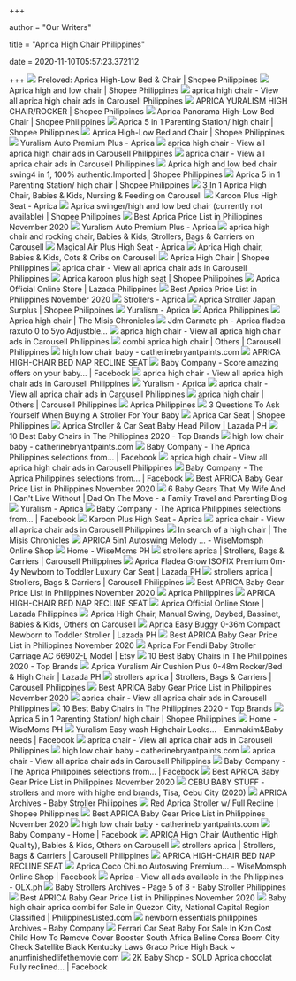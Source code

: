 +++
        
author = "Our Writers"
        
title = "Aprica High Chair Philippines"
        
date = 2020-11-10T05:57:23.372112
        
+++
[ ![](https://cf.shopee.ph/file/94f86ba87de3cb763548ab27366b1ef6)](https://cf.shopee.ph/file/94f86ba87de3cb763548ab27366b1ef6) Preloved: Aprica High-Low Bed & Chair | Shopee Philippines
[ ![](https://cf.shopee.ph/file/66825c6ea2c84c737dae337e96df188f)](https://cf.shopee.ph/file/66825c6ea2c84c737dae337e96df188f) Aprica high and low chair | Shopee Philippines
[ ![](https://media.karousell.com/media/photos/products/2020/6/27/aprica_high_chair_1593254633_30db0a11_progressive_thumbnail.jpg)](https://media.karousell.com/media/photos/products/2020/6/27/aprica_high_chair_1593254633_30db0a11_progressive_thumbnail.jpg) aprica high chair - View all aprica high chair ads in Carousell Philippines
[ ![](https://cf.shopee.ph/file/7cb0378508b146be30ab311af25fcbb4)](https://cf.shopee.ph/file/7cb0378508b146be30ab311af25fcbb4) APRICA YURALISM HIGH CHAIR/ROCKER | Shopee Philippines
[ ![](https://cf.shopee.ph/file/87afca22b453db95419fbbb6f7c91d08)](https://cf.shopee.ph/file/87afca22b453db95419fbbb6f7c91d08) Aprica Panorama High-Low Bed Chair | Shopee Philippines
[ ![](https://cf.shopee.ph/file/10ba538bd85a9ec292b8409d66292887)](https://cf.shopee.ph/file/10ba538bd85a9ec292b8409d66292887) Aprica 5 in 1 Parenting Station/ high chair | Shopee Philippines
[ ![](https://cf.shopee.ph/file/a1cbd97b45f2eca93fea0930e92fa1b0)](https://cf.shopee.ph/file/a1cbd97b45f2eca93fea0930e92fa1b0) Aprica High-Low Bed and Chair | Shopee Philippines
[ ![](http://aprica.com.ph/wp-content/uploads/2018/01/Yuralism-Auto-Premium-Brown-01.png)](http://aprica.com.ph/wp-content/uploads/2018/01/Yuralism-Auto-Premium-Brown-01.png) Yuralism Auto Premium Plus - Aprica
[ ![](https://media.karousell.com/media/photos/products/2017/05/30/114206_108442114_thumbnail.jpg)](https://media.karousell.com/media/photos/products/2017/05/30/114206_108442114_thumbnail.jpg) aprica high chair - View all aprica high chair ads in Carousell Philippines
[ ![](https://media.karousell.com/media/photos/products/2020/6/10/aprica_high_chair_bassinet_wit_1591755294_95d6d081_progressive_thumbnail.jpg)](https://media.karousell.com/media/photos/products/2020/6/10/aprica_high_chair_bassinet_wit_1591755294_95d6d081_progressive_thumbnail.jpg) aprica chair - View all aprica chair ads in Carousell Philippines
[ ![](https://cf.shopee.ph/file/18019df46f1a3f9a038ad29d904102d8)](https://cf.shopee.ph/file/18019df46f1a3f9a038ad29d904102d8) Aprica high and low bed chair swing4 in 1, 100% authentic.Imported | Shopee  Philippines
[ ![](https://cf.shopee.ph/file/6b72bf141049ba207434a9073ff40e09)](https://cf.shopee.ph/file/6b72bf141049ba207434a9073ff40e09) Aprica 5 in 1 Parenting Station/ high chair | Shopee Philippines
[ ![](https://media.karousell.com/media/photos/products/2016/10/16/3_in_1_aprica_high_chair_1476614134_b03ded73.jpg)](https://media.karousell.com/media/photos/products/2016/10/16/3_in_1_aprica_high_chair_1476614134_b03ded73.jpg) 3 In 1 Aprica High Chair, Babies & Kids, Nursing & Feeding on Carousell
[ ![](http://aprica.com.ph/wp-content/uploads/2017/07/Karoon-Plus-High-Seat-Navy.png)](http://aprica.com.ph/wp-content/uploads/2017/07/Karoon-Plus-High-Seat-Navy.png) Karoon Plus High Seat - Aprica
[ ![](https://cf.shopee.ph/file/61d313c2c4683f9604b7f2665fbfac3a)](https://cf.shopee.ph/file/61d313c2c4683f9604b7f2665fbfac3a) Aprica swinger/high and low bed chair (currently not available) | Shopee  Philippines
[ ![](https://p.ipricegroup.com/9d5545dac6234aa0970de223007cb72375966e42_0.jpg)](https://p.ipricegroup.com/9d5545dac6234aa0970de223007cb72375966e42_0.jpg) Best Aprica Price List in Philippines November 2020
[ ![](http://aprica.com.ph/wp-content/uploads/2018/01/Yuralism-Auto-Premium-Brown-05.png)](http://aprica.com.ph/wp-content/uploads/2018/01/Yuralism-Auto-Premium-Brown-05.png) Yuralism Auto Premium Plus - Aprica
[ ![](https://media.karousell.com/media/photos/products/2017/05/26/aprica_high_chair_and_rocking_chair_1495738619_9bd804ab.jpg)](https://media.karousell.com/media/photos/products/2017/05/26/aprica_high_chair_and_rocking_chair_1495738619_9bd804ab.jpg) aprica high chair and rocking chair, Babies & Kids, Strollers, Bags &  Carriers on Carousell
[ ![](http://aprica.com.ph/wp-content/uploads/2017/07/Magical-Air-High-Seat-Green.jpg)](http://aprica.com.ph/wp-content/uploads/2017/07/Magical-Air-High-Seat-Green.jpg) Magical Air Plus High Seat - Aprica
[ ![](https://media.karousell.com/media/photos/products/2020/8/20/aprica_high_chair_1597965850_7d79abad_progressive.jpg)](https://media.karousell.com/media/photos/products/2020/8/20/aprica_high_chair_1597965850_7d79abad_progressive.jpg) Aprica High chair, Babies & Kids, Cots & Cribs on Carousell
[ ![](https://cf.shopee.ph/file/031363b76f2e27b538db007bd66e5108)](https://cf.shopee.ph/file/031363b76f2e27b538db007bd66e5108) Aprica High Chair | Shopee Philippines
[ ![](https://media.karousell.com/media/photos/products/2020/8/1/aprica_yuralism_5in1_high_chai_1596253276_19849ba4_progressive_thumbnail.jpg)](https://media.karousell.com/media/photos/products/2020/8/1/aprica_yuralism_5in1_high_chai_1596253276_19849ba4_progressive_thumbnail.jpg) aprica chair - View all aprica chair ads in Carousell Philippines
[ ![](https://cf.shopee.ph/file/20cd6d89618c7d7d7786dcd2c0020cfc)](https://cf.shopee.ph/file/20cd6d89618c7d7d7786dcd2c0020cfc) Aprica karoon plus high seat | Shopee Philippines
[ ![](https://ph-test-11.slatic.net/shop/cc445b7ec81e43cdcd58f2fffaaa5635.jpeg_200x200.jpg)](https://ph-test-11.slatic.net/shop/cc445b7ec81e43cdcd58f2fffaaa5635.jpeg_200x200.jpg) Aprica Official Online Store | Lazada Philippines
[ ![](https://p.ipricegroup.com/74259f65e5fce5850c4a9a3de6e3fb8a8c84d8bb_0.jpg)](https://p.ipricegroup.com/74259f65e5fce5850c4a9a3de6e3fb8a8c84d8bb_0.jpg) Best Aprica Price List in Philippines November 2020
[ ![](http://aprica.com.ph/wp-content/uploads/2017/05/Optia-Red.png)](http://aprica.com.ph/wp-content/uploads/2017/05/Optia-Red.png) Strollers - Aprica
[ ![](https://cf.shopee.ph/file/c7be65c93434117b115c640e92217c08)](https://cf.shopee.ph/file/c7be65c93434117b115c640e92217c08) Aprica Stroller Japan Surplus | Shopee Philippines
[ ![](http://aprica.com.ph/wp-content/uploads/2017/07/Yuralism-brown-01.png)](http://aprica.com.ph/wp-content/uploads/2017/07/Yuralism-brown-01.png) Yuralism - Aprica
[ ![](http://farm6.static.flickr.com/5091/5485281478_61026b64d4.jpg)](http://farm6.static.flickr.com/5091/5485281478_61026b64d4.jpg) Aprica Philippines
[ ![](https://i1.wp.com/img.photobucket.com/albums/v518/badudetz/highchair.jpg?resize=500%2C600)](https://i1.wp.com/img.photobucket.com/albums/v518/badudetz/highchair.jpg?resize=500%2C600) Aprica high chair | The Misis Chronicles
[ ![](https://lookaside.fbsbx.com/lookaside/crawler/media/?media_id=641810223239507&get_thumbnail=1)](https://lookaside.fbsbx.com/lookaside/crawler/media/?media_id=641810223239507&get_thumbnail=1) Jdm Carmate ph - Aprica fladea raxuto 0 to 5yo Adjustble...
[ ![](https://media.karousell.com/media/photos/products/2020/8/28/aprica_high_chair_1598604521_dd481340_progressive_thumbnail.jpg)](https://media.karousell.com/media/photos/products/2020/8/28/aprica_high_chair_1598604521_dd481340_progressive_thumbnail.jpg) aprica high chair - View all aprica high chair ads in Carousell Philippines
[ ![](https://media.karousell.com/media/photos/products/2020/10/26/combi_high_chair_1603752849_018cbd92_progressive_thumbnail.jpg)](https://media.karousell.com/media/photos/products/2020/10/26/combi_high_chair_1603752849_018cbd92_progressive_thumbnail.jpg) combi aprica high chair | Others | Carousell Philippines
[ ![](https://cdn.shopify.com/s/files/1/0553/7453/products/ApricaNemyuBL-L1_600x600.jpg?v=1568697726)](https://cdn.shopify.com/s/files/1/0553/7453/products/ApricaNemyuBL-L1_600x600.jpg?v=1568697726)    high low chair baby - catherinebryantpaints.com
[ ![](https://www.umbrella.sg/media/catalog/product/optimized/9/a/9aa64aa7c1de14f8b270cb0021d8a097/highchair1_1.jpg)](https://www.umbrella.sg/media/catalog/product/optimized/9/a/9aa64aa7c1de14f8b270cb0021d8a097/highchair1_1.jpg) APRICA HIGH-CHAIR BED NAP RECLINE SEAT
[ ![](https://lookaside.fbsbx.com/lookaside/crawler/media/?media_id=10160381973762995)](https://lookaside.fbsbx.com/lookaside/crawler/media/?media_id=10160381973762995) Baby Company - Score amazing offers on your baby... | Facebook
[ ![](https://media.karousell.com/media/photos/products/2020/7/10/aprica_high_chair__1594356139_b1aa898d_progressive_thumbnail.jpg)](https://media.karousell.com/media/photos/products/2020/7/10/aprica_high_chair__1594356139_b1aa898d_progressive_thumbnail.jpg) aprica high chair - View all aprica high chair ads in Carousell Philippines
[ ![](http://aprica.com.ph/wp-content/uploads/2017/07/Yuralism-beige-02.png)](http://aprica.com.ph/wp-content/uploads/2017/07/Yuralism-beige-02.png) Yuralism - Aprica
[ ![](https://media.karousell.com/media/photos/products/2019/12/09/165612_266740676_thumbnail_progressive_thumbnail.jpg)](https://media.karousell.com/media/photos/products/2019/12/09/165612_266740676_thumbnail_progressive_thumbnail.jpg) aprica chair - View all aprica chair ads in Carousell Philippines
[ ![](https://media.karousell.com/media/photos/products/2020/01/09/195817_256674522_thumbnaili_progressive_thumbnail)](https://media.karousell.com/media/photos/products/2020/01/09/195817_256674522_thumbnaili_progressive_thumbnail) aprica high chair | Others | Carousell Philippines
[ ![](http://farm6.static.flickr.com/5256/5485272128_d4503d83b9.jpg)](http://farm6.static.flickr.com/5256/5485272128_d4503d83b9.jpg) Aprica Philippines
[ ![](https://images.summitmedia-digital.com/smartpar/images/2017/12/05/aprica.jpg)](https://images.summitmedia-digital.com/smartpar/images/2017/12/05/aprica.jpg) 3 Questions To Ask Yourself When Buying A Stroller For Your Baby
[ ![](https://cf.shopee.ph/file/4ef97aab7adfc9023bd44389e90f1ae0)](https://cf.shopee.ph/file/4ef97aab7adfc9023bd44389e90f1ae0) Aprica Car Seat | Shopee Philippines
[ ![](https://ph-test-11.slatic.net/p/725a30d779dd532dbe56ff7cf5422003.png)](https://ph-test-11.slatic.net/p/725a30d779dd532dbe56ff7cf5422003.png) Aprica Stroller & Car Seat Baby Head Pillow | Lazada PH
[ ![](https://cdn1.productnation.co/stg/sites/4/5c5bf33988460.jpeg)](https://cdn1.productnation.co/stg/sites/4/5c5bf33988460.jpeg) 10 Best Baby Chairs in The Philippines 2020 - Top Brands
[ ![](https://media.karousell.com/media/photos/products/2017/10/12/clearance__pl_aprica_baby_highlow_day_bed_chair__feeding_chair_baby_high_chair_rocking_chair_with_fr_1507806587_9e4e00af.jpg)](https://media.karousell.com/media/photos/products/2017/10/12/clearance__pl_aprica_baby_highlow_day_bed_chair__feeding_chair_baby_high_chair_rocking_chair_with_fr_1507806587_9e4e00af.jpg)    high low chair baby - catherinebryantpaints.com
[ ![](https://lookaside.fbsbx.com/lookaside/crawler/media/?media_id=10157725016167995)](https://lookaside.fbsbx.com/lookaside/crawler/media/?media_id=10157725016167995) Baby Company - The Aprica Philippines selections from... | Facebook
[ ![](https://media.karousell.com/media/photos/products/2019/04/27/212616_226288257_thumbnail_progressive_thumbnail.jpg)](https://media.karousell.com/media/photos/products/2019/04/27/212616_226288257_thumbnail_progressive_thumbnail.jpg) aprica high chair - View all aprica high chair ads in Carousell Philippines
[ ![](https://lookaside.fbsbx.com/lookaside/crawler/media/?media_id=10157725015822995)](https://lookaside.fbsbx.com/lookaside/crawler/media/?media_id=10157725015822995) Baby Company - The Aprica Philippines selections from... | Facebook
[ ![](https://p.ipricegroup.com/a001018552316a70b8058020b00d481c8349db12_0.jpg)](https://p.ipricegroup.com/a001018552316a70b8058020b00d481c8349db12_0.jpg) Best APRICA Baby Gear Price List in Philippines November 2020
[ ![](https://1.bp.blogspot.com/-zVFD7wHAWDI/X2TbwBAum1I/AAAAAAAAIgM/uZH2_wGTD3YjmN8gWl98eaoHZmTOg1LXACNcBGAsYHQ/s685/six-baby-gears-we-cannot-live-without--aprica-stroller.jpg)](https://1.bp.blogspot.com/-zVFD7wHAWDI/X2TbwBAum1I/AAAAAAAAIgM/uZH2_wGTD3YjmN8gWl98eaoHZmTOg1LXACNcBGAsYHQ/s685/six-baby-gears-we-cannot-live-without--aprica-stroller.jpg) 6 Baby Gears That My Wife And I Can't Live Without | Dad On The Move - a  Family Travel and Parenting Blog
[ ![](http://aprica.com.ph/wp-content/uploads/2017/07/Yuralism-Air-Cushion-Plus-01.jpg)](http://aprica.com.ph/wp-content/uploads/2017/07/Yuralism-Air-Cushion-Plus-01.jpg) Yuralism - Aprica
[ ![](https://lookaside.fbsbx.com/lookaside/crawler/media/?media_id=10157725016522995)](https://lookaside.fbsbx.com/lookaside/crawler/media/?media_id=10157725016522995) Baby Company - The Aprica Philippines selections from... | Facebook
[ ![](http://aprica.com.ph/wp-content/uploads/2017/07/Karoon-Plus-High-Seat-02.png)](http://aprica.com.ph/wp-content/uploads/2017/07/Karoon-Plus-High-Seat-02.png) Karoon Plus High Seat - Aprica
[ ![](https://media.karousell.com/media/photos/products/2020/9/16/aprica_high_chair_1600227888_6308b1be_progressive_thumbnail.jpg)](https://media.karousell.com/media/photos/products/2020/9/16/aprica_high_chair_1600227888_6308b1be_progressive_thumbnail.jpg) aprica chair - View all aprica chair ads in Carousell Philippines
[ ![](https://i0.wp.com/img.photobucket.com/albums/v518/badudetz/ikeaantilop.jpg?resize=500%2C500)](https://i0.wp.com/img.photobucket.com/albums/v518/badudetz/ikeaantilop.jpg?resize=500%2C500) In search of a high chair | The Misis Chronicles
[ ![](https://lookaside.fbsbx.com/lookaside/crawler/media/?media_id=144499663559047&get_thumbnail=1)](https://lookaside.fbsbx.com/lookaside/crawler/media/?media_id=144499663559047&get_thumbnail=1) APRICA 5in1 Autoswing Melody  ... - WiseMomsph Online Shop
[ ![](http://wisemoms.ph/wp-content/uploads/sb-instagram-feed-images/2164517692593961670_300201342low.jpg)](http://wisemoms.ph/wp-content/uploads/sb-instagram-feed-images/2164517692593961670_300201342low.jpg) Home - WiseMoms PH
[ ![](https://media.karousell.com/media/photos/products/2020/8/24/aprica_stroller_1598276311_8b616d1f_progressive_thumbnail.jpg)](https://media.karousell.com/media/photos/products/2020/8/24/aprica_stroller_1598276311_8b616d1f_progressive_thumbnail.jpg) strollers aprica | Strollers, Bags & Carriers | Carousell Philippines
[ ![](https://ph-test-11.slatic.net/p/b64ca4c54de565b2cd6f0a60a23c83ce.jpg)](https://ph-test-11.slatic.net/p/b64ca4c54de565b2cd6f0a60a23c83ce.jpg) Aprica Fladea Grow ISOFIX Premium 0m-4y Newborn to Toddler Luxury Car Seat  | Lazada PH
[ ![](https://media.karousell.com/media/photos/products/2020/8/25/stroller__aprica_1598317966_e2534dd5_progressive_thumbnail.jpg)](https://media.karousell.com/media/photos/products/2020/8/25/stroller__aprica_1598317966_e2534dd5_progressive_thumbnail.jpg) strollers aprica | Strollers, Bags & Carriers | Carousell Philippines
[ ![](https://p.ipricegroup.com/feeb537fa58ac2e9e44313d93df92eb0cd65b9ad_0.jpg)](https://p.ipricegroup.com/feeb537fa58ac2e9e44313d93df92eb0cd65b9ad_0.jpg) Best APRICA Baby Gear Price List in Philippines November 2020
[ ![](http://farm6.static.flickr.com/5292/5484681071_36cd61d294.jpg)](http://farm6.static.flickr.com/5292/5484681071_36cd61d294.jpg) Aprica Philippines
[ ![](https://www.umbrella.sg/media/catalog/product/optimized/7/2/7200c578cdd247d023cbf248fa9f9342/highchair3_1.jpg)](https://www.umbrella.sg/media/catalog/product/optimized/7/2/7200c578cdd247d023cbf248fa9f9342/highchair3_1.jpg) APRICA HIGH-CHAIR BED NAP RECLINE SEAT
[ ![](https://ph-test-11.slatic.net/shop/4ad9c024be36a309192cc44cd7776b3e.png)](https://ph-test-11.slatic.net/shop/4ad9c024be36a309192cc44cd7776b3e.png) Aprica Official Online Store | Lazada Philippines
[ ![](https://media.karousell.com/media/photos/products/2020/6/9/aprica_high_chair_manual_swing_1591745865_04d9644f_progressive.jpg)](https://media.karousell.com/media/photos/products/2020/6/9/aprica_high_chair_manual_swing_1591745865_04d9644f_progressive.jpg) Aprica High Chair, Manual Swing, Daybed, Bassinet, Babies & Kids, Others on  Carousell
[ ![](https://ph-test-11.slatic.net/p/e909b3bcfe46d283a4ac56662799b8e9.png)](https://ph-test-11.slatic.net/p/e909b3bcfe46d283a4ac56662799b8e9.png) Aprica Easy Buggy 0-36m Compact Newborn to Toddler Stroller | Lazada PH
[ ![](https://p.ipricegroup.com/e683e25b0814076ff1e987bfd6212f676ae63e88_0.jpg)](https://p.ipricegroup.com/e683e25b0814076ff1e987bfd6212f676ae63e88_0.jpg) Best APRICA Baby Gear Price List in Philippines November 2020
[ ![](https://i.etsystatic.com/14736136/r/il/e9cbd6/1409842829/il_570xN.1409842829_ewhd.jpg)](https://i.etsystatic.com/14736136/r/il/e9cbd6/1409842829/il_570xN.1409842829_ewhd.jpg) Aprica For Fendi Baby Stroller Carriage AC 66902-L Model | Etsy
[ ![](https://cdn1.productnation.co/stg/sites/4/5c5bf3987f381.jpeg)](https://cdn1.productnation.co/stg/sites/4/5c5bf3987f381.jpeg) 10 Best Baby Chairs in The Philippines 2020 - Top Brands
[ ![](https://ph-test-11.slatic.net/p/741dce859cb823eacb669173993baf38.png)](https://ph-test-11.slatic.net/p/741dce859cb823eacb669173993baf38.png) Aprica Yuralism Air Cushion Plus 0-48m Rocker/Bed & High Chair | Lazada PH
[ ![](https://media.karousell.com/media/photos/products/2020/8/8/aprica_stroller_1596865676_35938095_progressive_thumbnail.jpg)](https://media.karousell.com/media/photos/products/2020/8/8/aprica_stroller_1596865676_35938095_progressive_thumbnail.jpg) strollers aprica | Strollers, Bags & Carriers | Carousell Philippines
[ ![](https://p.ipricegroup.com/757fe4b1969e16bde00df0213a14fd99c1892e6d_0.jpg)](https://p.ipricegroup.com/757fe4b1969e16bde00df0213a14fd99c1892e6d_0.jpg) Best APRICA Baby Gear Price List in Philippines November 2020
[ ![](https://media.karousell.com/media/photos/products/2019/11/15/153936_262487069_thumbnail_progressive_thumbnail.jpg)](https://media.karousell.com/media/photos/products/2019/11/15/153936_262487069_thumbnail_progressive_thumbnail.jpg) aprica chair - View all aprica chair ads in Carousell Philippines
[ ![](https://cdn1.productnation.co/stg/sites/4/5c5bf5418e02b.jpeg)](https://cdn1.productnation.co/stg/sites/4/5c5bf5418e02b.jpeg) 10 Best Baby Chairs in The Philippines 2020 - Top Brands
[ ![](https://cf.shopee.ph/file/27631ea623a6e5a21e0a1589449e4f87_tn)](https://cf.shopee.ph/file/27631ea623a6e5a21e0a1589449e4f87_tn) Aprica 5 in 1 Parenting Station/ high chair | Shopee Philippines
[ ![](http://wisemoms.ph/wp-content/uploads/2019/08/Aprica-Laura.jpg)](http://wisemoms.ph/wp-content/uploads/2019/08/Aprica-Laura.jpg) Home - WiseMoms PH
[ ![](https://lookaside.fbsbx.com/lookaside/crawler/media/?media_id=2232024703610635)](https://lookaside.fbsbx.com/lookaside/crawler/media/?media_id=2232024703610635) Yuralism Easy wash Highchair Looks... - Emmakim&Baby needs | Facebook
[ ![](https://media.karousell.com/media/photos/products/2019/04/16/111015_224478789_thumbnail_progressive_thumbnail.jpg)](https://media.karousell.com/media/photos/products/2019/04/16/111015_224478789_thumbnail_progressive_thumbnail.jpg) aprica chair - View all aprica chair ads in Carousell Philippines
[ ![](https://cdn.shopify.com/s/files/1/0553/7453/products/Nemyu_STD_Beige_2_600x600.jpg?v=1569001838)](https://cdn.shopify.com/s/files/1/0553/7453/products/Nemyu_STD_Beige_2_600x600.jpg?v=1569001838)    high low chair baby - catherinebryantpaints.com
[ ![](https://media.karousell.com/media/photos/products/2016/09/05/171808_66600885_thumbnail.jpg)](https://media.karousell.com/media/photos/products/2016/09/05/171808_66600885_thumbnail.jpg) aprica chair - View all aprica chair ads in Carousell Philippines
[ ![](https://lookaside.fbsbx.com/lookaside/crawler/media/?media_id=10157725015972995)](https://lookaside.fbsbx.com/lookaside/crawler/media/?media_id=10157725015972995) Baby Company - The Aprica Philippines selections from... | Facebook
[ ![](https://p.ipricegroup.com/fbc8fee7ca766188c49b1a4e0e1cad78096d7f39_0.jpg)](https://p.ipricegroup.com/fbc8fee7ca766188c49b1a4e0e1cad78096d7f39_0.jpg) Best APRICA Baby Gear Price List in Philippines November 2020
[ ![](https://scontent.fymy1-2.fna.fbcdn.net/v/t1.0-0/p180x540/12974480_566134746889736_2973674358563446239_n.jpg?_nc_cat=111&_nc_sid=110474&_nc_ohc=71Y2o3swkCkAX9J6b1X&_nc_ht=scontent.fymy1-2.fna&tp=6&oh=701eaaa680e522b2716fd73d06d59cff&oe=5FA785C2)](https://scontent.fymy1-2.fna.fbcdn.net/v/t1.0-0/p180x540/12974480_566134746889736_2973674358563446239_n.jpg?_nc_cat=111&_nc_sid=110474&_nc_ohc=71Y2o3swkCkAX9J6b1X&_nc_ht=scontent.fymy1-2.fna&tp=6&oh=701eaaa680e522b2716fd73d06d59cff&oe=5FA785C2) CEBU BABY STUFF - strollers and more with highe end brands, Tisa, Cebu City  (2020)
[ ![](https://i0.wp.com/babystrollerphilippines.com/wp-content/uploads/2017/11/aprica-karoon-aqua-1496369599-52218722-6fc3454e06ac64862b883f92b272b84f-product-1.jpg?resize=300%2C300)](https://i0.wp.com/babystrollerphilippines.com/wp-content/uploads/2017/11/aprica-karoon-aqua-1496369599-52218722-6fc3454e06ac64862b883f92b272b84f-product-1.jpg?resize=300%2C300) APRICA Archives - Baby Stroller Philippines
[ ![](https://cf.shopee.ph/file/eb14f7511020601215182ec371b906e2)](https://cf.shopee.ph/file/eb14f7511020601215182ec371b906e2) Red Aprica Stroller w/ Full Recline | Shopee Philippines
[ ![](https://p.ipricegroup.com/8dc09b8fb9e374cca6300ec50f627280787af912_0.jpg)](https://p.ipricegroup.com/8dc09b8fb9e374cca6300ec50f627280787af912_0.jpg) Best APRICA Baby Gear Price List in Philippines November 2020
[ ![](https://www.babyonline.com.hk/image/cache/data/product/aprica/aprica-4969220859088-1-1024x1024.jpg)](https://www.babyonline.com.hk/image/cache/data/product/aprica/aprica-4969220859088-1-1024x1024.jpg)    high low chair baby - catherinebryantpaints.com
[ ![](https://lookaside.fbsbx.com/lookaside/crawler/media/?media_id=10160599817962995)](https://lookaside.fbsbx.com/lookaside/crawler/media/?media_id=10160599817962995) Baby Company - Home | Facebook
[ ![](https://media.karousell.com/media/photos/products/2018/12/13/aprica_high_chair_authentic_high_quality_1544685978_2e22d4c30_progressive)](https://media.karousell.com/media/photos/products/2018/12/13/aprica_high_chair_authentic_high_quality_1544685978_2e22d4c30_progressive) APRICA High Chair (Authentic High Quality), Babies & Kids, Others on  Carousell
[ ![](https://media.karousell.com/media/photos/products/2020/6/13/original_aprica_preloved_strol_1592024528_7999774a_progressive_thumbnail.jpg)](https://media.karousell.com/media/photos/products/2020/6/13/original_aprica_preloved_strol_1592024528_7999774a_progressive_thumbnail.jpg) strollers aprica | Strollers, Bags & Carriers | Carousell Philippines
[ ![](https://www.umbrella.sg/media/catalog/product/optimized/7/2/7200c578cdd247d023cbf248fa9f9342/highchair2_1.jpg)](https://www.umbrella.sg/media/catalog/product/optimized/7/2/7200c578cdd247d023cbf248fa9f9342/highchair2_1.jpg) APRICA HIGH-CHAIR BED NAP RECLINE SEAT
[ ![](https://lookaside.fbsbx.com/lookaside/crawler/media/?media_id=4781264131899688)](https://lookaside.fbsbx.com/lookaside/crawler/media/?media_id=4781264131899688) Aprica Coco Chi.no Autoswing Premium... - WiseMomsph Online Shop | Facebook
[ ![](https://apollo-singapore.akamaized.net/v1/files/3ktg3tll23ds1-PH/image;s=261x203;olx-st/_9_.jpg)](https://apollo-singapore.akamaized.net/v1/files/3ktg3tll23ds1-PH/image;s=261x203;olx-st/_9_.jpg) Aprica - View all ads available in the Philippines - OLX.ph
[ ![](https://babystrollerphilippines.com/wp-content/uploads/2017/12/aprica-luxuna-dual-stroller-black-1509692507-35940755-964119a37271c144e5cab8e0264fe53a-product.jpg)](https://babystrollerphilippines.com/wp-content/uploads/2017/12/aprica-luxuna-dual-stroller-black-1509692507-35940755-964119a37271c144e5cab8e0264fe53a-product.jpg) Baby Strollers Archives - Page 5 of 8 - Baby Stroller Philippines
[ ![](https://p.ipricegroup.com/c57caa3afddae30920de71b30a26112c89e85c25_0.jpg)](https://p.ipricegroup.com/c57caa3afddae30920de71b30a26112c89e85c25_0.jpg) Best APRICA Baby Gear Price List in Philippines November 2020
[ ![](http://images.philippineslisted.com/nlarge/baby_high_chair_aprica_combi_957912.jpg)](http://images.philippineslisted.com/nlarge/baby_high_chair_aprica_combi_957912.jpg) Baby high chair aprica combi for Sale in Quezon City, National Capital  Region Classified | PhilippinesListed.com
[ ![](https://babycompany.com.ph/wp-content/uploads/2020/09/Save-Up-On-Baby-Essentials-With-These-6-So-Many-Deals-Promos-405x300.jpg)](https://babycompany.com.ph/wp-content/uploads/2020/09/Save-Up-On-Baby-Essentials-With-These-6-So-Many-Deals-Promos-405x300.jpg) newborn essentials philippines Archives - Baby Company
[ ![](https://www.anunfinishedlifethemovie.com/b/2020/02/ferrari-car-seat-baby-for-sale-in-kzn-cost-child-how-to-remove-cover-booster-south-africa-beline-corsa-boom-city-check-satellite-black-kentucky-laws-graco.jpg)](https://www.anunfinishedlifethemovie.com/b/2020/02/ferrari-car-seat-baby-for-sale-in-kzn-cost-child-how-to-remove-cover-booster-south-africa-beline-corsa-boom-city-check-satellite-black-kentucky-laws-graco.jpg) Ferrari Car Seat Baby For Sale In Kzn Cost Child How To Remove Cover  Booster South Africa Beline Corsa Boom City Check Satellite Black Kentucky  Laws Graco Price High Back ~ anunfinishedlifethemovie.com
[ ![](https://lookaside.fbsbx.com/lookaside/crawler/media/?media_id=1260423954126507)](https://lookaside.fbsbx.com/lookaside/crawler/media/?media_id=1260423954126507) 2K Baby Shop - SOLD Aprica chocolat Fully reclined... | Facebook
